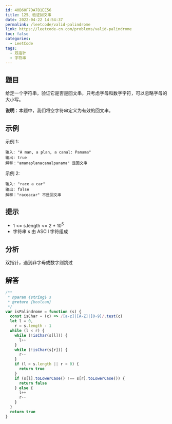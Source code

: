 ```yaml
---
id: 40B60F7DA7B1EE56
title: 125、验证回文串
date: 2022-04-22 14:54:37
permalink: /leetcode/valid-palindrome
link: https://leetcode-cn.com/problems/valid-palindrome
toc: false
categories:
  - LeetCode
tags:
  - 双指针
  - 字符串
---
```


<Level type='easy'/>

## 题目

给定一个字符串，验证它是否是回文串，只考虑字母和数字字符，可以忽略字母的大小写。

**说明**：本题中，我们将空字符串定义为有效的回文串。

## 示例

示例 1:

```text
输入: "A man, a plan, a canal: Panama"
输出: true
解释："amanaplanacanalpanama" 是回文串
```

示例 2:

```text
输入: "race a car"
输出: false
解释："raceacar" 不是回文串
```

## 提示

- 1 <= s.length <= 2 \* 10<sup>5</sup>
- 字符串 s 由 ASCII 字符组成

## 分析

双指针，遇到非字母或数字则跳过

## 解答

```javascript
/**
 * @param {string} s
 * @return {boolean}
 */
var isPalindrome = function (s) {
  const isChar = (c) => /[a-z]|[A-Z]|[0-9]/.test(c)
  let l = 0,
    r = s.length - 1
  while (l < r) {
    while (!isChar(s[l])) {
      l++
    }
    while (!isChar(s[r])) {
      r--
    }
    if (l > s.length || r < 0) {
      return true
    }
    if (s[l].toLowerCase() !== s[r].toLowerCase()) {
      return false
    } else {
      l++
      r--
    }
  }
  return true
}
```
